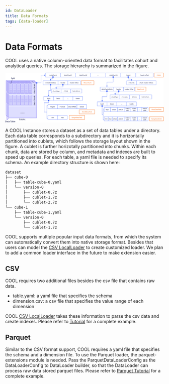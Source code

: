 ```yaml
---
id: DataLoader
title: Data Formats
tags: [data-loader]
---
```



# Data Formats
COOL uses a native column-oriented data format to facilitates cohort and analytical queries. The storage hierarchy is summarized in the figure. 

![figure](assets/data-format-cool.svg "COOL storage hierarchy") 

A COOL Instance stores a dataset as a set of data tables under a directory. Each data table corresponds to a subdirectory and it is horizontally partitioned into cublets, which follows the storage layout shown in the figure. A cublet is further horizotally partitioned into chunks. Within each chunk, data are stored by column, and metadata and indexes are built to speed up queries. For each table, a yaml file is needed to specify its schema. An example directory structure is shown here:

```
dataset
├── cube-0
│   ├── table-cube-0.yaml
│   └── version-0
│       ├── cublet-0.7z
│       ├── cublet-1.7z
│       └── cublet-2.7z
└── cube-1
    ├── table-cube-1.yaml
    └── version-0
        ├── cublet-0.7z
        └── cublet-1.7z
```

COOL supports multiple popular input data formats, from which the system can automatically convert them into native storage format. Besides that users can model the [CSV LocalLoader](https://github.com/COOL-cohort/COOL/blob/main/src/main/java/com/nus/cool/loader/LocalLoader.java) to create customized loader. We plan to add a common loader interface in the future to make extension easier.

## CSV
COOL requires two additional files besides the csv file that contains raw data.
* table.yaml: a yaml file that specifies the schema
* dimension.csv: a csv file that specifies the value range of each dimension

COOL [CSV LocalLoader](https://github.com/COOL-cohort/COOL/blob/main/src/main/java/com/nus/cool/loader/LocalLoader.java) takes these information to parse the csv data and create indexes. Please refer to [Tutorial](docs/Tutorials/tutorial-csv.md) for a complete example.

## Parquet
Similar to the CSV format support, COOL requires a yaml file that specifies the schema and a dimension file. To use the Parquet loader, the parquet-extensions module is needed. 
Pass the ParquetDataLoaderConfig as the DataLoaderConfig to DataLoader builder, so that the DataLoader can process raw data stored parquet files. Please refer to [Parquet Tutorial](docs/Tutorial/tutorial-parquet.md) for a complete example.
